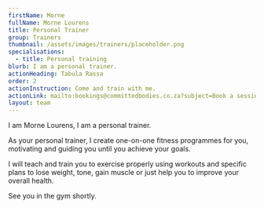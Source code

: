 ```yaml
---
firstName: Morne
fullName: Morne Lourens
title: Personal Trainer
group: Trainers
thumbnail: /assets/images/trainers/placeholder.png
specialisations:
  - title: Personal training
blurb: I am a personal trainer.
actionHeading: Tabula Rassa
order: 2
actionInstruction: Come and train with me.
actionLink: mailto:bookings@committedbodies.co.za?subject=Book a session with Morne
layout: team
---
```

I am Morne Lourens, I am a personal trainer.

As your personal trainer, I create one-on-one fitness programmes for you, motivating and guiding you until you achieve your goals.

I will teach and train you to exercise properly using workouts and specific plans to lose weight, tone, gain muscle or just help you to improve your overall health. 

See you in the gym shortly.
